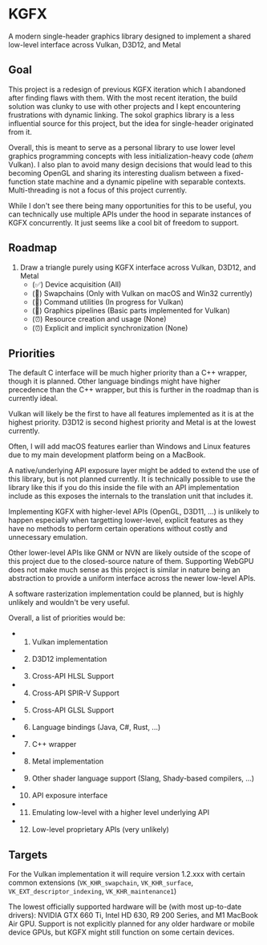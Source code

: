 # KGFX

A modern single-header graphics library designed to implement a shared low-level interface across Vulkan, D3D12, and Metal 

## Goal

This project is a redesign of previous KGFX iteration which I abandoned after finding flaws with them. With the most recent iteration, the build solution was clunky to use with other projects and I kept encountering frustrations with dynamic linking. The sokol graphics library is a less influential source for this project, but the idea for single-header originated from it.

Overall, this is meant to serve as a personal library to use lower level graphics programming concepts with less initialization-heavy code (*ahem* Vulkan). I also plan to avoid many design decisions that would lead to this becoming OpenGL and sharing its interesting dualism between a fixed-function state machine and a dynamic pipeline with separable contexts. Multi-threading is not a focus of this project currently.

While I don't see there being many opportunities for this to be useful, you can technically use multiple APIs under the hood in separate instances of KGFX concurrently. It just seems like a cool bit of freedom to support.

## Roadmap

1. Draw a triangle purely using KGFX interface across Vulkan, D3D12, and Metal
    - (✅) Device acquisition (All)
    - (🔨) Swapchains (Only with Vulkan on macOS and Win32 currently)
    - (🔨) Command utilities (In progress for Vulkan)
    - (🔨) Graphics pipelines (Basic parts implemented for Vulkan)
	- (⏰) Resource creation and usage (None)
	- (⏰) Explicit and implicit synchronization (None)

## Priorities

The default C interface will be much higher priority than a C++ wrapper, though it is planned. Other language bindings might have higher precedence than the C++ wrapper, but this is further in the roadmap than is currently ideal.

Vulkan will likely be the first to have all features implemented as it is at the highest priority. D3D12 is second highest priority and Metal is at the lowest currently.

Often, I will add macOS features earlier than Windows and Linux features due to my main development platform being on a MacBook.

A native/underlying API exposure layer might be added to extend the use of this library, but is not planned currently. It is technically possible to use the library like this if you do this inside the file with an API implementation include as this exposes the internals to the translation unit that includes it.

Implementing KGFX with higher-level APIs (OpenGL, D3D11, ...) is unlikely to happen especially when targetting lower-level, explicit features as they have no methods to perform certain operations without costly and unnecessary emulation.

Other lower-level APIs like GNM or NVN are likely outside of the scope of this project due to the closed-source nature of them. Supporting WebGPU does not make much sense as this project is similar in nature being an abstraction to provide a uniform interface across the newer low-level APIs.

A software rasterization implementation could be planned, but is highly unlikely and wouldn't be very useful.

Overall, a list of priorities would be:

- 1. Vulkan implementation
- 2. D3D12 implementation
- 3. Cross-API HLSL Support
- 4. Cross-API SPIR-V Support
- 5. Cross-API GLSL Support
- 6. Language bindings (Java, C#, Rust, ...)
- 7. C++ wrapper
- 8. Metal implementation
- 9. Other shader language support (Slang, Shady-based compilers, ...)
- 10. API exposure interface
- 11. Emulating low-level with a higher level underlying API
- 12. Low-level proprietary APIs (very unlikely)

## Targets

For the Vulkan implementation it will require version 1.2.xxx with certain common extensions (`VK_KHR_swapchain`, `VK_KHR_surface`, `VK_EXT_descriptor_indexing`, `VK_KHR_maintenance1`)

The lowest officially supported hardware will be (with most up-to-date drivers): NVIDIA GTX 660 Ti, Intel HD 630, R9 200 Series, and M1 MacBook Air GPU. Support is not explicitly planned for any older hardware or mobile device GPUs, but KGFX might still function on some certain devices.